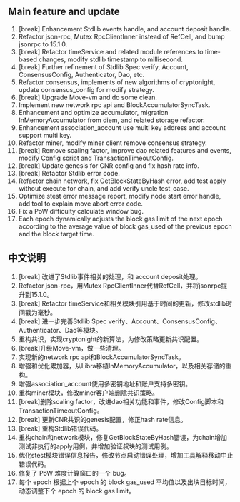 ##  Main feature and update

1. [break] Enhancement Stdlib events handle, and account deposit handle.
2.  Refactor json-rpc, Mutex RpcClientInner instead of RefCell, and bump jsonrpc to 15.1.0.
3. [break] Refactor timeService and related module references to time-based changes, modify stdlib timestamp to millisecond.
4. [break] Further refinement of Stdlib Spec verify, Account, ConsensusConfig, Authenticator, Dao, etc.
5. Refactor consensus, implements of new algorithms of cryptonight, update consensus_config for modify strategy.
6. [break] Upgrade Move-vm and do some clean.
7. Implement new network rpc api and BlockAccumulatorSyncTask.
8. Enhancement and optimize accumulator, migration InMemoryAccumulator from diem, and related storage refactor.
9. Enhancement association_account use multi key address and account support multi key.
10. Refactor miner,  modify miner client remove consensus strategy. 
11. [break] Remove scaling factor, improve dao related features and events, modify Config script and TransactionTimeoutConfig.   
12. [break] Update genesis for CNR config and fix hash rate info.
13. [break] Refactor Stdlib error code.
14. Refactor chain network, fix GetBlockStateByHash error, add test apply without execute for chain, and add verify uncle test_case.
15. Optimize stest error message report, modify node start error handle, add tool to explain move abort error code.
16. Fix a PoW difficulty calculate window bug.
17. Each epoch dynamically adjusts the block gas limit of the next epoch according to the average value of block gas_used of the previous epoch and the block target time. 


## 中文说明

1. [break] 改进了Stdlib事件相关的处理，和 account deposit处理。
2.  Refactor json-rpc，用Mutex RpcClientInner代替RefCell，并将jsonrpc提升到15.1.0。
3. [break] Refactor timeService和相关模块引用基于时间的更新，修改stdlib时间戳为毫秒。
4. [break] 进一步完善Stdlib Spec verify、Account、ConsensusConfig、Authenticator、Dao等模块。
5. 重构共识，实现cryptonight的新算法，为修改策略更新共识配置。
6. [break]升级Move-vm，做一些清理。
7. 实现新的network rpc api和BlockAccumulatorSyncTask。
8. 增强和优化累加器，从Libra移植InMemoryAccumulator，以及相关存储的重构。
9. 增强association_account使用多密钥地址和账户支持多密钥。
10. 重构miner模块，修改miner客户端删除共识策略。
11. [break]删除scaling factor，改进dao相关功能和事件，修改Config脚本和TransactionTimeoutConfig。  
12. [break] 更新CNR共识的genesis配置，修正hash rate信息。
13. [break] 重构Stdlib错误代码。
14. 重构chain和network模块，修复GetBlockStateByHash错误，为chain增加测试非执行的apply用例，并增加验证叔块的测试用例。
15. 优化stest模块错误信息报告，修改节点启动错误处理，增加工具解释移动中止错误代码。
16. 修复了 PoW 难度计算窗口的一个 bug。 
17. 每个 epoch 根据上个 epoch 的 block gas_used 平均值以及出块目标时间，动态调整下个 epoch 的 block gas limit。 

